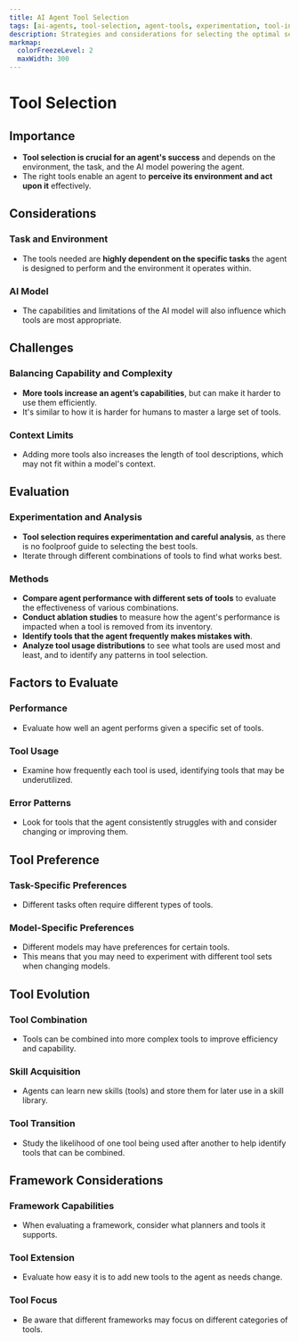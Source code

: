 ```yaml
---
title: AI Agent Tool Selection
tags: [ai-agents, tool-selection, agent-tools, experimentation, tool-inventory, optimization, task-performance]
description: Strategies and considerations for selecting the optimal set of tools for AI agent task execution.
markmap:
  colorFreezeLevel: 2
  maxWidth: 300
---
```

# Tool Selection
## Importance
- **Tool selection is crucial for an agent's success** and depends on the environment, the task, and the AI model powering the agent.
- The right tools enable an agent to **perceive its environment and act upon it** effectively.
## Considerations
### Task and Environment
- The tools needed are **highly dependent on the specific tasks** the agent is designed to perform and the environment it operates within.
### AI Model
- The capabilities and limitations of the AI model will also influence which tools are most appropriate.
## Challenges
### Balancing Capability and Complexity
- **More tools increase an agent’s capabilities**, but can make it harder to use them efficiently.
- It's similar to how it is harder for humans to master a large set of tools.
### Context Limits
- Adding more tools also increases the length of tool descriptions, which may not fit within a model's context.
## Evaluation
### Experimentation and Analysis
- **Tool selection requires experimentation and careful analysis**, as there is no foolproof guide to selecting the best tools.
- Iterate through different combinations of tools to find what works best.
### Methods
- **Compare agent performance with different sets of tools** to evaluate the effectiveness of various combinations.
- **Conduct ablation studies** to measure how the agent's performance is impacted when a tool is removed from its inventory.
- **Identify tools that the agent frequently makes mistakes with**.
- **Analyze tool usage distributions** to see what tools are used most and least, and to identify any patterns in tool selection.
## Factors to Evaluate
### Performance
- Evaluate how well an agent performs given a specific set of tools.
### Tool Usage
- Examine how frequently each tool is used, identifying tools that may be underutilized.
### Error Patterns
- Look for tools that the agent consistently struggles with and consider changing or improving them.
## Tool Preference
### Task-Specific Preferences
- Different tasks often require different types of tools.
### Model-Specific Preferences
- Different models may have preferences for certain tools.
- This means that you may need to experiment with different tool sets when changing models.
## Tool Evolution
### Tool Combination
- Tools can be combined into more complex tools to improve efficiency and capability.
### Skill Acquisition
- Agents can learn new skills (tools) and store them for later use in a skill library.
### Tool Transition
- Study the likelihood of one tool being used after another to help identify tools that can be combined.
## Framework Considerations
### Framework Capabilities
- When evaluating a framework, consider what planners and tools it supports.
### Tool Extension
- Evaluate how easy it is to add new tools to the agent as needs change.
### Tool Focus
- Be aware that different frameworks may focus on different categories of tools.